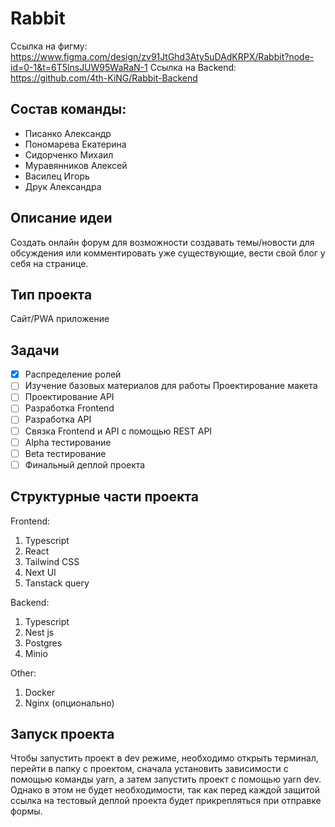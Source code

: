# Rabbit
Ссылка на фигму: https://www.figma.com/design/zv91JtGhd3Aty5uDAdKRPX/Rabbit?node-id=0-1&t=6T5lnsJUW95WaRaN-1
Ссылка на Backend: https://github.com/4th-KiNG/Rabbit-Backend

## Состав команды:
<ul>
<li>  Писанко Александр</li>
<li>Пономарева Екатерина</li>
<li>Сидорченко Михаил</li>
<li>Муравянников Алексей</li>
<li>Василец Игорь</li>
<li>Друк Александра</li>  
</ul>

## Описание идеи
Создать онлайн форум для возможности создавать темы/новости для обсуждения или комментировать уже существующие, вести свой блог у себя на странице. 

## Тип проекта
Сайт/PWA приложение

## Задачи
- [x] Распределение ролей
- [ ] Изучение базовых материалов для работы Проектирование макета
- [ ] Проектирование API
- [ ] Разработка Frontend
- [ ] Разработка API
- [ ] Связка Frontend и API с помощью REST API
- [ ] Alpha тестирование
- [ ] Beta тестирование
- [ ] Финальный деплой проекта

## Структурные части проекта
Frontend:
1. Typescript
2. React
3. Tailwind CSS
4. Next UI
5. Tanstack query

Backend:
1. Typescript
2. Nest js
3. Postgres
4. Minio

Other:
1. Docker
2. Nginx (опционально)

## Запуск проекта
Чтобы запустить проект в dev режиме, необходимо открыть терминал, перейти в папку с проектом, сначала установить зависимости с помощью команды yarn, а затем запустить проект с помощью yarn dev. Однако в этом не будет необходимости, так как перед каждой защитой ссылка на тестовый деплой проекта будет прикрепляться при отправке формы. 
